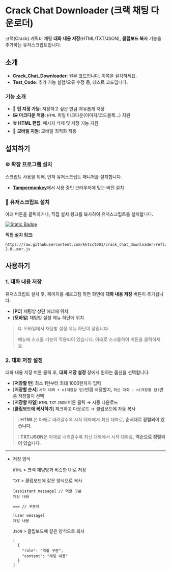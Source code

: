 # **Crack Chat Downloader (크랙 채팅 다운로더)**

크랙(Crack) 캐릭터 채팅 **대화 내용 저장**(HTML/TXT/JSON), **클립보드 복사** 기능을 추가하는 유저스크립트입니다.

## 소개

  -  **Crack_Chat_Downloader**: 원본 코드입니다. 이쪽을 설치하세요.
  -  **Test_Code**: 추가 기능 실험/오류 수정 등, 테스트 코드입니다.

### 기능 소개
  - 🎯 **턴 지정 가능**: 저장하고 싶은 만큼 자유롭게 저장
  - 🖼️ **마크다운 적용**: `HTML` 파일 마크다운(이미지/코드블록...) 지원
  - 🗑️ **HTML 편집**: 메시지 삭제 및 저장 기능 지원
  - 📱 **모바일 지원**: 모바일 최적화 적용

## 설치하기

### ⚙️ 확장 프로그램 설치

스크립트 사용을 위해, 먼저 유저스크립트 매니저를 설치합니다.

-   [**Tampermonkey**](https://www.tampermonkey.net/)에서 사용 중인 브라우저에 맞는 버전 설치

### 🔧 유저스크립트 설치

아래 버튼을 클릭하거나, 직접 설치 링크를 복사하여 유저스크립트를 설치합니다.

[![Static Badge](https://img.shields.io/badge/%E2%9A%99%EF%B8%8F%20INSTALL-crack_chat_downloader-blue?style=for-the-badge)](https://raw.githubusercontent.com/kktcct001/crack_chat_downloader/refs/heads/main/Crack_Chat_Downloader-2.0.user.js)

**직접 설치 링크**:
```
https://raw.githubusercontent.com/kktcct001/crack_chat_downloader/refs/heads/main/Crack_Chat_Downloader-2.0.user.js
```

## 사용하기

### 1. 대화 내용 저장

유저스크립트 설치 후, 페이지를 새로고침 하면 화면에 **대화 내용 저장** 버튼이 추가됩니다.

  -  [**PC**]  채팅방 상단 헤더에 위치
  -  [**모바일**]  채팅방 설정 메뉴 하단에 위치

> Q. 모바일에서 채팅방 설정 메뉴 하단이 잘립니다.
>
> 메뉴에 스크롤 기능이 적용되어 있습니다. 아래로 스크롤하여 버튼을 클릭하세요.

### 2. 대화 저장 설정

대화 내용 저장 버튼 클릭 후, **대화 저장 설정** 창에서 원하는 옵션을 선택합니다.

  -  [**저장할 턴**]  최소 1턴부터 최대 1000턴까지 입력
  -  [**저장할 순서**] `시작 대화 + n(저장할 턴)`만큼 저장할지, `최신 대화 - n(저장할 턴)`만큼 저장할지 선택
  -  [**저장할 파일**]  `HTML` `TXT` `JSON` 버튼 클릭 → 자동 다운로드
  -  [**클립보드에 복사하기**]  체크하고 다운로드 → 클립보드에 자동 복사

> ❕ **HTML**은 아래로 내려갈수록 시작 대화에서 최신 대화로, **순서대로 정렬되어 있습니다**.
> 
> ❕ **TXT**/**JSON**은 아래로 내려갈수록 최신 대화에서 시작 대화로, **역순으로 정렬되어 있습니다**.

---

  -  저장 양식

     `HTML` > 크랙 채팅방과 비슷한 UI로 저장
     
     `TXT` > 클립보드에 같은 양식으로 복사
     ```
     [assistant message] // 역할 구분
     채팅 내용

     === // 구분자

     [user message]
     채팅 내용
     ```
     
     `JSON` > 클립보드에 같은 양식으로 복사
     ```
     [
       {
         "role": "역할 구분",
         "content": "채팅 내용"
       }
     ]
     ```
